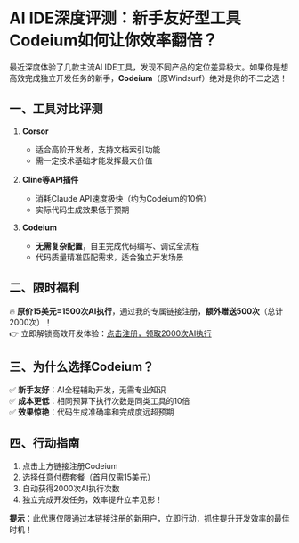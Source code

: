 # AI IDE深度评测：新手友好型工具Codeium如何让你效率翻倍？

最近深度体验了几款主流AI IDE工具，发现不同产品的定位差异极大。如果你是想高效完成独立开发任务的新手，**Codeium**（原Windsurf）绝对是你的不二之选！

## 一、工具对比评测
1. **Corsor**  
   - 适合高阶开发者，支持文档索引功能  
   - 需一定技术基础才能发挥最大价值  

2. **Cline等API插件**  
   - 消耗Claude API速度极快（约为Codeium的10倍）  
   - 实际代码生成效果低于预期  

3. **Codeium**  
   - **无需复杂配置**，自主完成代码编写、调试全流程  
   - 代码质量精准匹配需求，适合独立开发场景  


## 二、限时福利
🔥 **原价15美元=1500次AI执行**，通过我的专属链接注册，**额外赠送500次**（总计2000次）！  
👉 立即解锁高效开发体验：[点击注册，领取2000次AI执行](https://codeium.com/refer?referral_code=50ba7dc4d1)


## 三、为什么选择Codeium？
✅ **新手友好**：AI全程辅助开发，无需专业知识  
✅ **成本更低**：相同预算下执行次数是同类工具的10倍  
✅ **效果惊艳**：代码生成准确率和完成度远超预期  


## 四、行动指南
1. 点击上方链接注册Codeium  
2. 选择任意付费套餐（首月仅需15美元）  
3. 自动获得2000次AI执行次数  
4. 独立完成开发任务，效率提升立竿见影！  


**提示**：此优惠仅限通过本链接注册的新用户，立即行动，抓住提升开发效率的最佳时机！